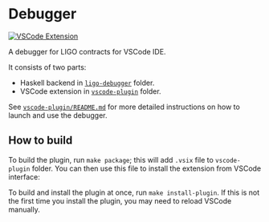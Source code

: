 # Debugger

[![VSCode Extension](https://vsmarketplacebadge.apphb.com/version/ligolang-publish.ligo-debugger-vscode.svg?label=VSCode%20Extension)](https://marketplace.visualstudio.com/items?itemName=ligolang-publish.ligo-debugger-vscode)

A debugger for LIGO contracts for VSCode IDE.

It consists of two parts:

* Haskell backend in [`ligo-debugger`](./ligo-debugger) folder.
* VSCode extension in [`vscode-plugin`](./vscode-plugin) folder.

See [`vscode-plugin/README.md`](./vscode-plugin/README.md) for more detailed instructions on how to launch and use the debugger.

## How to build

To build the plugin, run `make package`; this will add `.vsix` file to `vscode-plugin` folder.
You can then use this file to install the extension from VSCode interface:

To build and install the plugin at once, run `make install-plugin`.
If this is not the first time you install the plugin, you may need to reload VSCode manually.

